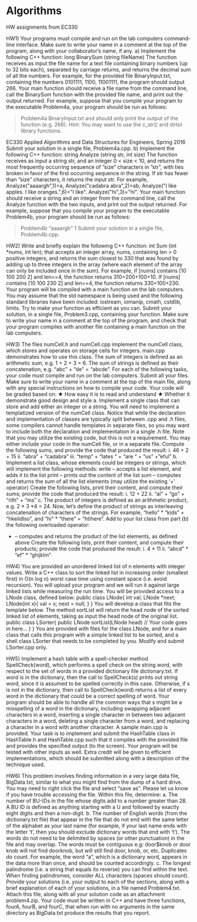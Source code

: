 # Algorithms
HW assignments from EC330

HW1)
Your programs must compile and run on the lab computers command-line interface. Make sure to write your name in a comment at the top of the program, along with your collaborator’s name, if any.
a) Implement the following C++ function:
long BinarySum (string fileName)
 The function receives as input the file name for a text file containing binary numbers (up to 32 bits each), separated by carriage returns, and returns the decimal sum of all the numbers. For example, for the provided file BinaryInput.txt, containing the numbers 0101111, 1100, 11001111, the program should output 266.
Your main function should receive a file name from the command line, call the BinarySum function with the provided file name, and print out the output returned. For example, suppose that you compile your program to the executable Problem4a, your program should be run as follows:
> Problem4a BinaryInput.txt
and should only print the output of the function (e.g. 266).
Hint: You may want to use the c_str() and strtol library functions.
   
EC330 Applied Algorithms and Data Structures for Engineers, Spring 2016
Submit your solution in a single file, Problem4a.cpp.   b) Implement the following C++ function:
string Analyze (string str, int size) 
The function receives as input a string str, and an integer 0 < size < 10, and returns the most frequently occurring sequence of ”size” characters in ”str”, with ties broken in favor of the first occurring sequence in the string. If str has fewer than ”size” characters, it returns the input str. 
For example, Analyze("aaaargh",1)=a, Analyze("cadabra abra",2)=ab, Analyze("I like apples. I like oranges.",6)="I like". Analyze("hi",3)="hi". Your main function should receive a string and an integer from the command line, call the Analyze function with the two inputs, and print out the output returned. 
For example, suppose that you compile your program to the executable Problem4b, your program should be run as follows:
> Problem4b “aaaargh" 1
Submit your solution in a single file, Problem4b.cpp.  

HW2)
Write and briefly explain the following C++ function:
int Sum (int *nums, int len); 
that accepts an integer array, nums, containing len > 0 positive integers, and returns the sum closest to 330 that was found by adding up to three integers in the array (where each element of the array can only be included once in the sum).
For example, if [nums] contains [10 100 200 2] and len==4, the function returns 310=200+100+10.
If [nums] contains [10 100 230 2] and len==4, the function returns 330=100+230.
Your program will be compiled with a main function on the lab computers. You may assume that the std namespace is being used and the following standard libraries have been included: iostream, iomanip, cmath, cstdlib, limits. Try to make your function as efficient as you can.
Submit your solution, in a single file, Problem3.cpp, containing your function. Make sure to write your name in a comment at the top of the program, and check that your program compiles with another file containing a main function on the lab computers.

HW3)
The files numCell.h and numCell.cpp implement the numCell class, which stores and
operates on storage cells for integers. main.cpp demonstrates how to use this class. The sum of integers is defined as an arithmetic sum, e.g. 1 + 2 + 3 = 6.
The sum of strings is defined as their concatenation, e.g. “abc” + “de” = “abcde”.
For each of the following tasks, your code must compile and run on the lab computers. Submit all your files. Make sure to write your name in a comment at the top of the main file, along with any special instructions on how to compile your code.
Your code will be graded based on:
★ How easy it is to read and understand
★ Whether it demonstrate good design and style
a. Implement a single class that can store and add either an integer or a string. You will need to implement a templatized version of the numCell class. 
Notice that while the declaration and implementation of classes are typically split between .cpp and .h files, some compilers cannot handle templates in separate files, so you may want to include both the declaration and implementation in a single .h file. 
Note that you may utilize the existing code, but this is not a requirement. You may either include your code in the numCell file, or in a separate file.
Compute the following sums, and provide the code that produced the result: i. 46 + 2 + 15
ii. “abra” + “cadabra”
iii. “temp“ + “lates “ + “are “ + “us” +”eful”
b. Implement a list class, whose elements could be integers or strings, which will implement the following methods:
write – accepts a list element, and adds it to the list
print – prints out the content of the list
sum – computes and returns the sum of all the list elements (may utilize the existing ‘+’ operator)
Create the following lists, print their content, and compute their sums; provide the code that produced the result:
i. 12 + 22
ii. “al” + “go” + “rith” + “ms”
c. The product of integers is defined as an arithmetic product, e.g. 2 * 3 *4 = 24. Now, let’s define the product of strings as interleaving concatenation of characters of the strings. For example, “hello” * “kids” = “hkeildlso”, and “hi” * “there” = “htihere”.
Add to your list class from part (b) the following overloaded operator:
* – computes and returns the product of the list elements, as defined above
Create the following lists, print their content, and compute their products; provide the code that produced the result:
i. 4 * 11
ii. “abcd” * “ef” * “ghijklm”

HW4)
You are provided an unordered linked list of n elements with integer values. Write a C++ class to sort the linked list in increasing order (smallest first) in O(n log n) worst case time using constant space (i.e. avoid recursion). 
You will upload your program and we will run it against large linked lists while measuring the run time.  You will be provided access to a LNode class, defined below:
public class LNode{ int val;
LNode *next;
LNode(int x){ val = x;
next = null; }
 }
 You will develop a class that fits the template below. The method sortList will return the head node of the sorted linked list of elements, taking as input the head node of the original list.
public class LSorter{
public LNode sortList(LNode head) // Your code goes in here...
} }
 You are provided with files for the class LNode, and for a main class that calls this program with a simple linked list to be sorted, and a shell class LSorter that needs to be completed by you. Modify and submit LSorter.cpp only.

HW5)
Implement a hash table with a spell-checker method SpellCheck(word), which performs a spell check on the string word, with respect to the set of words in a provided dictionary file dictionary.txt. If word is in the dictionary, then the call to
SpellCheck(s) prints out string word, since it is assumed to be spelled correctly in this case. Otherwise, if s is not in the dictionary, then call to SpellCheck(word) returns a list of every word in the dictionary that could be a correct spelling of word. 
Your program should be able to handle all the common ways that s might be a misspelling of a word in the dictionary, including swapping adjacent characters in a word, inserting a single character in between two adjacent characters in a word, deleting a single character from a word, and replacing a character in a word with another character.
A sample main.cpp is provided. Your task is to implement and submit the HashTable class in HashTable.h and HashTable.cpp such that it compiles with the provided file and provides the specified output (to the screen). Your program will be tested with other inputs as well. 
Extra credit will be given to efficient implementations, which should be submitted along with a description of the technique used.

HW6)
This problem involves finding information in a very large data file, BigData.txt, similar to what you might find from the dump of a hard drive. You may need to right click the file and select “save as”. Please let us know if you have trouble accessing the file.
Within this file, determine:
a. The number of BU-IDs in the file whose digits add to a number greater than 28. A
BU ID is defined as anything starting with a U and followed by exactly eight
digits and then a non-digit.
b. The number of English words (from the dictionary.txt file) that appear in the file
that do not end with the same letter of the alphabet as your last name (for example, if your last name ends with the letter ‘t’, then you should exclude dictionary words that end with ‘t’). The words do not need to be delimited by spaces (or other punctuation) in the file and may overlap.
The words must be contiguous e.g: door$knob or door knob will not find doorknob, but will still find
door, knob, or, etc. Duplicates do count. For example, the word “a”, which is a dictionary word, appears in the data more than once, and should be counted accordingly.
c. The longest palindrome (i.e. a string that equals its reverse) you can find within the text. When finding palindromes, consider ALL characters (spaces should count).
Provide your solutions (i.e. your output to each of the sections, along with a brief explanation of each of your solutions, in a file named Problem4.txt. Attach this file, along with all your solution code as an attachment problem4.zip.
Your code must be written in C++ and have three functions, fourA, fourB, and fourC, that when run with no arguments in the same directory as BigData.txt produce the results that you report.

